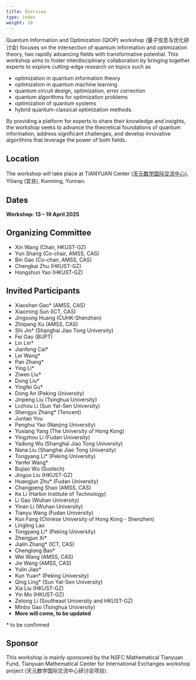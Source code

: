 ```yaml
---
title: Overview
type: index
weight: 10
---
```


Quantum Information and Optimization (QIOP) workshop (量子信息与优化研讨会) focuses on the intersection of quantum information and optimization theory, two rapidly advancing fields with transformative potential. 
This workshop aims to foster interdisciplinary collaboration by bringing together experts to explore cutting-edge research on topics such as 
- optimization in quantum information theory
- optimization in quantum machine learning
- quantum circuit design, optimization, error correction 
- quantum algorithms for optimization problems
- optimization of quantum systems
- hybrid quantum-classical optimization methods. 

By providing a platform for experts to share their knowledge and insights, the workshop seeks to advance the theoretical foundations of quantum information, address significant challenges, and develop innovative algorithms that leverage the power of both fields.


## Location

The workshop will take place at TIANYUAN Center ([天元数学国际交流中心](http://tianyuan.amss.ac.cn/)), Yiliang (宜良), Kunming, Yunnan.

## Dates

**Workshop: 13 – 19 April 2025**



## Organizing Committee

- Xin Wang (Chair, HKUST-GZ)
- Yun Shang (Co-chair, AMSS, CAS)
- Bin Gao (Co-chair, AMSS, CAS)
- Chengkai Zhu (HKUST-GZ)
- Hongshun Yao (HKUST-GZ)


## Invited Participants
- Xiaoshan Gao* (AMSS, CAS)
- Xiaoming Sun (ICT, CAS)
- Jingsong Huang (CUHK-Shenzhen)
- Zhiqiang Xu (AMSS, CAS)
- Shi Jin* (Shanghai Jiao Tong University)
- Fei Gao (BUPT)
- Lin Lin*
- Jianfeng Cai* 
- Lei Wang*
- Pan Zhang*
- Ying Li*
- Ziwen Liu*
- Dong Liu*
- Yingfei Gu*
- Dong An (Peking University)
- Jinpeng Liu (Tsinghua University)
- Lvzhou Li (Sun Yat-Sen University)
- Shengyu Zhang* (Tencent)
- Juntao You
- Penghui Yao (Nanjing University)
- Yuxiang Yang (The University of Hong Kong)
- Yingzhou Li (Fudan University)
- Yadong Wu (Shanghai Jiao Tong University)
- Nana Liu (Shanghai Jiao Tong University)
- Tongyang Li* (Peking University)
- Yanfei Wang*
- Bujiao Wu (Sustech)
- Jinguo Liu (HKUST-GZ)
- Huangjun Zhu* (Fudan University)
- Changpeng Shao (AMSS, CAS)
- Ke Li (Harbin Institute of Technology)
- Li Gao (Wuhan University)
- Yinan Li (Wuhan University)
- Tianyu Wang (Fudan University)
- Kun Fang  (Chinese University of Hong Kong - Shenzhen)
- Lingling Lao
- Tongyang Li* (Peking University)
- Zhengjun Xi*
- Jialin Zhang* (ICT, CAS)
- Chenglong Bao*
- Wei Wang (AMSS, CAS)
- Jie Wang (AMSS, CAS)
- Yulin Jiao* 
- Kun Yuan* (Peking University)
- Qing Ling*  (Sun Yat-Sen University)
- Xia Liu (HKUST-GZ)
- Yin Mo (HKUST-GZ)
- Zetong Li (Southeast University and HKUST-GZ)
- Minbo Gao (Tsinghua University)
- **More will come, to be updated**

\* to be confirmed



## Sponsor

This workshop is mainly sponsored by the NSFC Mathematical Tianyuan Fund, Tianyuan Mathematical Center for International Exchanges workshop project (天元数学国际交流中心研讨会项目).
